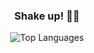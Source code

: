 <div align="center">
  <h3>Shake up! 🎲🔥</h3>
  <div>
    <img alt="Top Languages" src="https://github-readme-stats.vercel.app/api?username=luciy&cache_seconds=1800" />
  </div>
</div>
